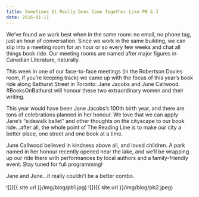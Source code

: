 ```yaml
---
title: Sometimes It Really Does Come Together Like PB & J
date: 2016-01-11
---
```


We’ve found we work best when in the same room: no email, no phone tag, just an hour of conversation. Since we work in the same building, we can slip into a meeting room for an hour or so every few weeks and chat all things book ride. Our meeting rooms are named after major figures in Canadian Literature, naturally.

This week in one of our face-to-face meetings (in the Robertson Davies room, if you’re keeping track) we came up with the focus of this year’s book ride along Bathurst Street in Toronto: Jane Jacobs and June Callwood. #BooksOnBathurst will honour these two extraordinary women and their writing.

This year would have been Jane Jacobs’s 100th birth year, and there are tons of celebrations planned in her honour. We love that we can apply Jane’s “sidewalk ballet” and other thoughts on the cityscape to our book ride…after all, the whole point of The Reading Line is to make our city a better place, one street and one book at a time.

June Callwood believed in kindness above all, and loved children. A park named in her honour recently opened near the lake, and we’ll be wrapping up our ride there with performances by local authors and a family-friendly event. Stay tuned for full programming!

Jane and June…it really couldn’t be a better combo.

![]({{ site.url }}/img/blog/pb1.jpg)
![]({{ site.url }}/img/blog/pb2.jpeg)
